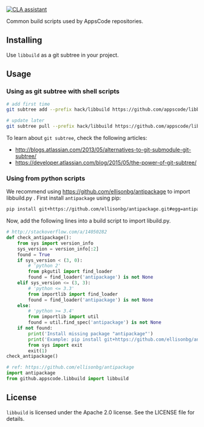 [![CLA assistant](https://cla-assistant.io/readme/badge/appscode/libbuild)](https://cla-assistant.io/appscode/libbuild)

Common build scripts used by AppsCode repositories.

## Installing
Use `libbuild` as a git subtree in your project.

## Usage
### Using as git subtree with shell scripts

```sh
# add first time
git subtree add --prefix hack/libbuild https://github.com/appscode/libbuild.git master --squash

# update later
git subtree pull --prefix hack/libbuild https://github.com/appscode/libbuild.git master --squash
```

To learn about `git subtree`, check the following articles:
 * http://blogs.atlassian.com/2013/05/alternatives-to-git-submodule-git-subtree/
 * https://developer.atlassian.com/blog/2015/05/the-power-of-git-subtree/

### Using from python scripts
We recommend using https://github.com/ellisonbg/antipackage to import libbuild.py . First install `antipackage` using pip:

```sh
pip install git+https://github.com/ellisonbg/antipackage.git#egg=antipackage
```

Now, add the following lines into a build script to import libuild.py.
```python
# http://stackoverflow.com/a/14050282
def check_antipackage():
    from sys import version_info
    sys_version = version_info[:2]
    found = True
    if sys_version < (3, 0):
        # 'python 2'
        from pkgutil import find_loader
        found = find_loader('antipackage') is not None
    elif sys_version <= (3, 3):
        # 'python <= 3.3'
        from importlib import find_loader
        found = find_loader('antipackage') is not None
    else:
        # 'python >= 3.4'
        from importlib import util
        found = util.find_spec('antipackage') is not None
    if not found:
        print('Install missing package "antipackage"')
        print('Example: pip install git+https://github.com/ellisonbg/antipackage.git#egg=antipackage')
        from sys import exit
        exit(1)
check_antipackage()

# ref: https://github.com/ellisonbg/antipackage
import antipackage
from github.appscode.libbuild import libbuild
```

## License
`libbuild` is licensed under the Apache 2.0 license. See the LICENSE file for details.
